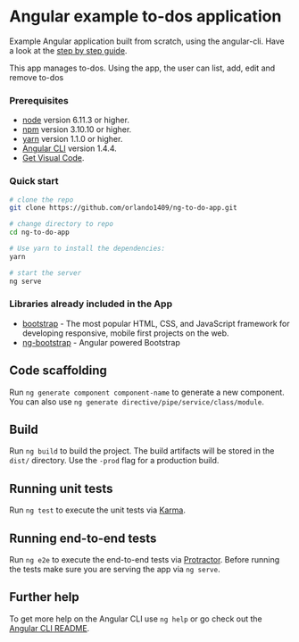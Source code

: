 # Angular example to-dos application

Example Angular application built from scratch, using the angular-cli. Have a look at the [step by step guide](https://github.com/orlando1409).

This app manages to-dos. Using the app, the user can list, add, edit and remove to-dos

### Prerequisites

 - [node](https://nodejs.org/en/download/) version 6.11.3 or higher.
 - [npm](https://www.npmjs.com/package/download) version 3.10.10 or higher.
 - [yarn](https://yarnpkg.com/lang/en/docs/install/) version 1.1.0 or higher.
 - [Angular CLI](https://github.com/angular/angular-cli) version 1.4.4.
 - [Get Visual Code](https://code.visualstudio.com/download).

### Quick start

```bash
# clone the repo
git clone https://github.com/orlando1409/ng-to-do-app.git

# change directory to repo
cd ng-to-do-app

# Use yarn to install the dependencies:
yarn

# start the server
ng serve
```
### Libraries already included in the App
 - [bootstrap](https://github.com/twbs/bootstrap) - The most popular HTML, CSS, and JavaScript framework for developing responsive, mobile first projects on the web.
 - [ng-bootstrap](https://ng-bootstrap.github.io) - Angular powered Bootstrap

## Code scaffolding

Run `ng generate component component-name` to generate a new component. You can also use `ng generate directive/pipe/service/class/module`.

## Build

Run `ng build` to build the project. The build artifacts will be stored in the `dist/` directory. Use the `-prod` flag for a production build.

## Running unit tests

Run `ng test` to execute the unit tests via [Karma](https://karma-runner.github.io).

## Running end-to-end tests

Run `ng e2e` to execute the end-to-end tests via [Protractor](http://www.protractortest.org/).
Before running the tests make sure you are serving the app via `ng serve`.

## Further help

To get more help on the Angular CLI use `ng help` or go check out the [Angular CLI README](https://github.com/angular/angular-cli/blob/master/README.md).
